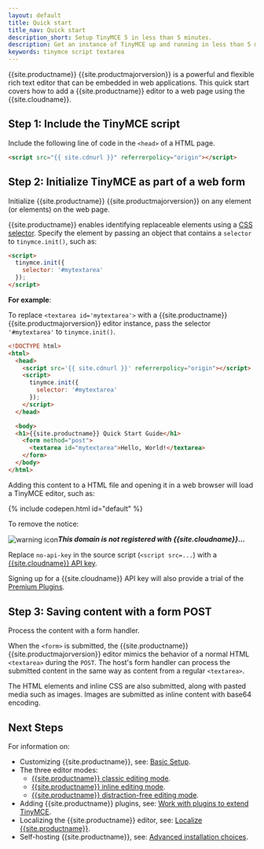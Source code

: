 ```yaml
---
layout: default
title: Quick start
title_nav: Quick start
description_short: Setup TinyMCE 5 in less than 5 minutes.
description: Get an instance of TinyMCE up and running in less than 5 minutes.
keywords: tinymce script textarea
---
```


{{site.productname}} {{site.productmajorversion}} is a powerful and flexible rich text editor that can be embedded in web applications. This quick start covers how to add a {{site.productname}} editor to a web page using the {{site.cloudname}}.

## Step 1: Include the TinyMCE script

Include the following line of code in the `<head>` of a HTML page.

```html
<script src="{{ site.cdnurl }}" referrerpolicy="origin"></script>
```

## Step 2: Initialize TinyMCE as part of a web form

Initialize {{site.productname}} {{site.productmajorversion}} on any element (or elements) on the web page.

{{site.productname}} enables identifying replaceable elements using a [CSS selector](https://developer.mozilla.org/en-US/docs/Web/CSS/CSS_Selectors). Specify the element by passing an object that contains a `selector` to `tinymce.init()`, such as:

```html
<script>
  tinymce.init({
    selector: '#mytextarea'
  });
</script>
```

**For example**:

To replace `<textarea id='mytextarea'>` with a {{site.productname}} {{site.productmajorversion}} editor instance, pass the selector `'#mytextarea'` to `tinymce.init()`.

```html
<!DOCTYPE html>
<html>
  <head>
    <script src='{{ site.cdnurl }}' referrerpolicy="origin"></script>
    <script>
      tinymce.init({
        selector: '#mytextarea'
      });
    </script>
  </head>

  <body>
  <h1>{{site.productname}} Quick Start Guide</h1>
    <form method="post">
      <textarea id="mytextarea">Hello, World!</textarea>
    </form>
  </body>
</html>
```

Adding this content to a HTML file and opening it in a web browser will load a TinyMCE editor, such as:

{% include codepen.html id="default" %}

To remove the notice:

<img alt="warning icon" src="{{ site.baseurl }}/images/icons/warning.svg" style="vertical-align:middle;"/>**_This domain is not registered with {{site.cloudname}}..._**

Replace `no-api-key` in the source script (`<script src=...`) with a [{{site.cloudname}} API key]({{site.accountsignup}}).

Signing up for a {{site.cloudname}} API key will also provide a trial of the [Premium Plugins]({{site.baseurl}}/enterprise/).

## Step 3: Saving content with a form POST
Process the content with a form handler.

When the `<form>` is submitted, the {{site.productname}} {{site.productmajorversion}} editor mimics the behavior of a normal HTML `<textarea>` during the `POST`. The host's form handler can process the submitted content in the same way as content from a regular `<textarea>`.

The HTML elements and inline CSS are also submitted, along with pasted media such as images. Images are submitted as inline content with base64 encoding.

## Next Steps
For information on:

  * Customizing {{site.productname}}, see: [Basic Setup]({{site.baseurl}}/general-configuration-guide/basic-setup/).
  * The three editor modes:
    * [{{site.productname}} classic editing mode]({{site.baseurl}}/general-configuration-guide/use-tinymce-classic/).
    * [{{site.productname}} inline editing mode]({{site.baseurl}}/general-configuration-guide/use-tinymce-inline/).
    * [{{site.productname}} distraction-free editing mode]({{site.baseurl}}/general-configuration-guide/use-tinymce-distraction-free/).
  * Adding {{site.productname}} plugins, see: [Work with plugins to extend TinyMCE]({{site.baseurl}}/general-configuration-guide/work-with-plugins/).
  * Localizing the {{site.productname}} editor, see: [Localize {{site.productname}}]({{site.baseurl}}/general-configuration-guide/localize-your-language/).
  * Self-hosting {{site.productname}}, see: [Advanced installation choices]({{site.baseurl}}/general-configuration-guide/advanced-install/).

